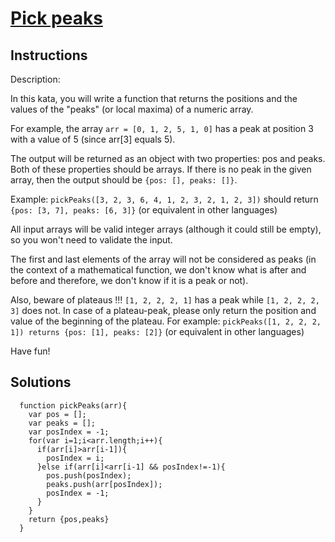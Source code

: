 # [Pick peaks](https://www.codewars.com/kata/pick-peaks/train/javascript)

## Instructions

  Description:

  In this kata, you will write a function that returns the positions and the values of the "peaks" (or local maxima) of a numeric array.

  For example, the array ` arr = [0, 1, 2, 5, 1, 0] ` has a peak at position 3 with a value of 5 (since arr[3] equals 5).

  The output will be returned as an object with two properties: pos and peaks. Both of these properties should be arrays. If there is no peak in the given array, then the output should be ` {pos: [], peaks: []} `.

  Example: ` pickPeaks([3, 2, 3, 6, 4, 1, 2, 3, 2, 1, 2, 3]) ` should return ` {pos: [3, 7], peaks: [6, 3]} ` (or equivalent in other languages)

  All input arrays will be valid integer arrays (although it could still be empty), so you won't need to validate the input.

  The first and last elements of the array will not be considered as peaks (in the context of a mathematical function, we don't know what is after and before and therefore, we don't know if it is a peak or not).

  Also, beware of plateaus !!! ` [1, 2, 2, 2, 1] ` has a peak while ` [1, 2, 2, 2, 3] ` does not. In case of a plateau-peak, please only return the position and value of the beginning of the plateau. For example: ` pickPeaks([1, 2, 2, 2, 1]) returns {pos: [1], peaks: [2]} ` (or equivalent in other languages)

  Have fun!



## Solutions

```
  function pickPeaks(arr){
    var pos = [];
    var peaks = [];
    var posIndex = -1;
    for(var i=1;i<arr.length;i++){
      if(arr[i]>arr[i-1]){
        posIndex = i;
      }else if(arr[i]<arr[i-1] && posIndex!=-1){
        pos.push(posIndex);
        peaks.push(arr[posIndex]);
        posIndex = -1;
      }
    }
    return {pos,peaks}
  }
```